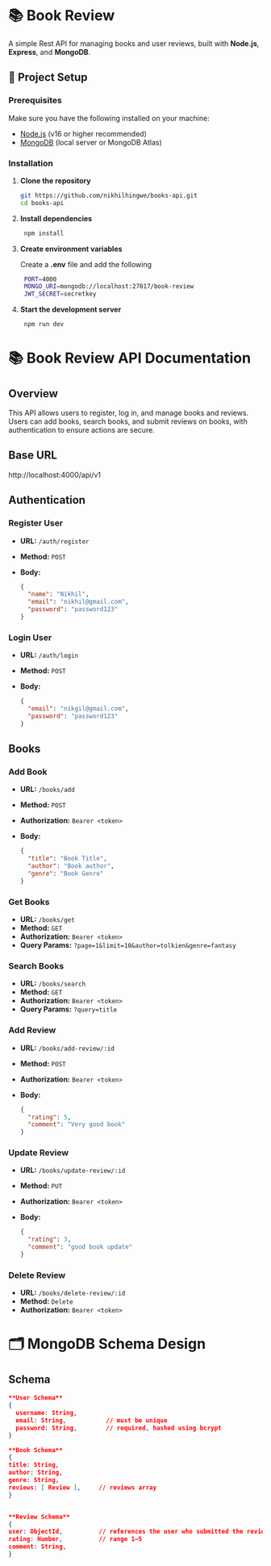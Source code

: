 # 📚 Book Review

A simple Rest API for managing books and user reviews, built with **Node.js**, **Express**, and **MongoDB**.

## 🚀 Project Setup

### Prerequisites

Make sure you have the following installed on your machine:

- [Node.js](https://nodejs.org/en/) (v16 or higher recommended)
- [MongoDB](https://www.mongodb.com/) (local server or MongoDB Atlas)

### Installation

1. **Clone the repository**

   ```bash
   git https://github.com/nikhilhingwe/books-api.git
   cd books-api
   ```

2. **Install dependencies**

   ```bash
    npm install
   ```

3. **Create environment variables**

   Create a **.env** file and add the following

   ```bash
    PORT=4000
    MONGO_URI=mongodb://localhost:27017/book-review
    JWT_SECRET=secretkey

   ```

4. **Start the development server**

   ```bash
    npm run dev
   ```

# 📚 Book Review API Documentation

## Overview

This API allows users to register, log in, and manage books and reviews. Users can add books, search books, and submit reviews on books, with authentication to ensure actions are secure.

## Base URL

http://localhost:4000/api/v1

## Authentication

### Register User

- **URL:** `/auth/register`
- **Method:** `POST`
- **Body:**

  ```json
  {
    "name": "Nikhil",
    "email": "nikhil@gmail.com",
    "password": "password123"
  }
  ```

### Login User

- **URL:** `/auth/login`
- **Method:** `POST`
- **Body:**

  ```json
  {
    "email": "nikgil@gmail.com",
    "password": "password123"
  }
  ```

## Books

### Add Book

- **URL:** `/books/add`
- **Method:** `POST`
- **Authorization:** `Bearer <token>`
- **Body:**

  ```json
  {
    "title": "Book Title",
    "author": "Book author",
    "genre": "Book Genre"
  }
  ```

### Get Books

- **URL:** `/books/get`
- **Method:** `GET`
- **Authorization:** `Bearer <token>`
- **Query Params:** `?page=1&limit=10&author=tolkien&genre=fantasy`

### Search Books

- **URL:** `/books/search`
- **Method:** `GET`
- **Authorization:** `Bearer <token>`
- **Query Params:** `?query=title`

### Add Review

- **URL:** `/books/add-review/:id`
- **Method:** `POST`
- **Authorization:** `Bearer <token>`
- **Body:**

  ```json
  {
    "rating": 5,
    "comment": "Very good book"
  }
  ```

### Update Review

- **URL:** `/books/update-review/:id`
- **Method:** `PUT`
- **Authorization:** `Bearer <token>`
- **Body:**

  ```json
  {
    "rating": 3,
    "comment": "good book update"
  }
  ```

### Delete Review

- **URL:** `/books/delete-review/:id`
- **Method:** `Delete`
- **Authorization:** `Bearer <token>`

# 🗂️ MongoDB Schema Design

## Schema

```json
**User Schema**
{
  username: String,
  email: String,           // must be unique
  password: String,        // required, hashed using bcrypt
}

**Book Schema**
{
title: String,
author: String,
genre: String,
reviews: [ Review ],     // reviews array
}


**Review Schema**
{
user: ObjectId,          // references the user who submitted the review
rating: Number,          // range 1–5
comment: String,
}
```
